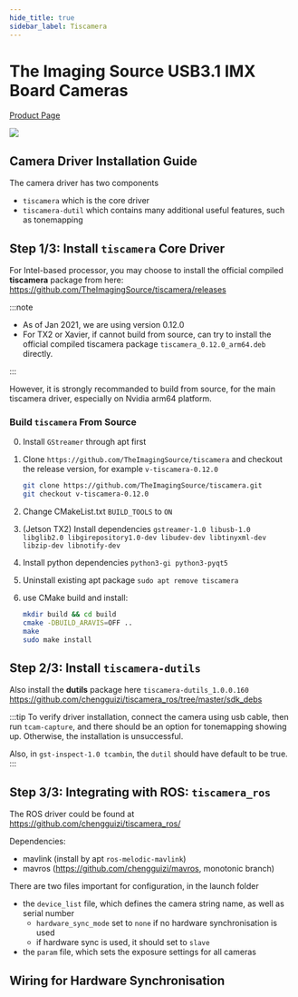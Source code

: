 ```yaml
---
hide_title: true
sidebar_label: Tiscamera
---
```



# The Imaging Source USB3.1 IMX Board Cameras

[Product Page](https://www.theimagingsource.com/products/board-cameras/usb-3.1-monochrome/)

![](https://s1.www.theimagingsource.com/application-1.5825.43292/img/hero/default/products/board_cameras/usb_31_monochrome.png)

## Camera Driver Installation Guide

The camera driver has two components

- `tiscamera` which is the core driver
- `tiscamera-dutil` which contains many additional useful features, such as tonemapping

## Step 1/3: Install `tiscamera` Core Driver

For Intel-based processor, you may choose to install the official compiled **tiscamera** package from here: https://github.com/TheImagingSource/tiscamera/releases

:::note
- As of Jan 2021, we are using version 0.12.0
- For TX2 or Xavier, if cannot build from source, can try to install the official compiled tiscamera package  `tiscamera_0.12.0_arm64.deb` directly.

:::

However, it is strongly recommanded to build from source, for the main tiscamera driver, especially on Nvidia arm64 platform.

### Build `tiscamera` From Source
0. Install `GStreamer` through apt first
1. Clone `https://github.com/TheImagingSource/tiscamera` and checkout the release version, for example `v-tiscamera-0.12.0`

    ``` bash
    git clone https://github.com/TheImagingSource/tiscamera.git
    git checkout v-tiscamera-0.12.0
    
2. Change CMakeList.txt `BUILD_TOOLS` to `ON`
3. (Jetson TX2) Install dependencies `gstreamer-1.0 libusb-1.0 libglib2.0 libgirepository1.0-dev libudev-dev libtinyxml-dev libzip-dev libnotify-dev`
4. Install python dependencies `python3-gi python3-pyqt5`
5. Uninstall existing apt package `sudo apt remove tiscamera`
6. use CMake build and install:
    ``` bash
    mkdir build && cd build
    cmake -DBUILD_ARAVIS=OFF ..
    make
    sudo make install
    ```

## Step 2/3: Install `tiscamera-dutils`

Also install the **dutils** package here `tiscamera-dutils_1.0.0.160`
https://github.com/chengguizi/tiscamera_ros/tree/master/sdk_debs

:::tip
To verify driver installation, connect the camera using usb cable, then run `tcam-capture`, and there should be an option for tonemapping showing up. Otherwise, the installation is unsuccessful.

Also, in `gst-inspect-1.0 tcambin`, the `dutil` should have default to be true.
:::


## Step 3/3: Integrating with ROS: `tiscamera_ros`

The ROS driver could be found at https://github.com/chengguizi/tiscamera_ros/

Dependencies:
- mavlink (install by apt `ros-melodic-mavlink`)
- mavros (https://github.com/chengguizi/mavros, monotonic branch)

There are two files important for configuration, in the launch folder
- the `device_list` file, which defines the camera string name, as well as serial number
  - `hardware_sync_mode` set to `none` if no hardware synchronisation is used
  - if hardware sync is used, it should set to `slave`
- the `param` file, which sets the exposure settings for all cameras


## Wiring for Hardware Synchronisation
